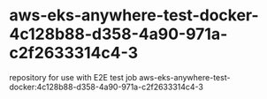 # aws-eks-anywhere-test-docker-4c128b88-d358-4a90-971a-c2f2633314c4-3
repository for use with E2E test job aws-eks-anywhere-test-docker:4c128b88-d358-4a90-971a-c2f2633314c4-3
